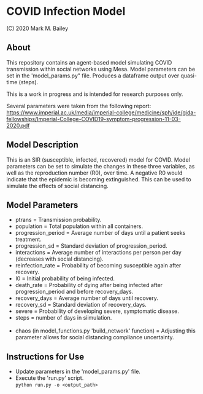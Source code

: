 # COVID Infection Model

(C) 2020 Mark M. Bailey

## About
This repository contains an agent-based model simulating COVID transmission within social networks using Mesa.  Model parameters can be set in the 'model_params.py" file.  Produces a dataframe output over quasi-time (steps).

This is a work in progress and is intended for research purposes only.<br />

Several parameters were taken from the following report:<br />
https://www.imperial.ac.uk/media/imperial-college/medicine/sph/ide/gida-fellowships/Imperial-College-COVID19-symptom-progression-11-03-2020.pdf

## Model Description
This is an SIR (susceptible, infected, recovered) model for COVID.  Model parameters can be set to simulate the changes in these three variables, as well as the reproduction number (R0), over time.  A negative R0 would indicate that the epidemic is becoming extinguished.  This can be used to simulate the effects of social distancing.

## Model Parameters
* ptrans = Transmission probability.
* population = Total population within all containers.
* progression_period = Average number of days until a patient seeks treatment.
* progression_sd = Standard deviation of progression_period.
* interactions = Average number of interactions per person per day (decreases with social distancing).
* reinfection_rate = Probability of becoming susceptible again after recovery.
* I0 = Initial probability of being infected.
* death_rate = Probability of dying after being infected after progression_period and before recovery_days.
* recovery_days = Average number of days until recovery.
* recovery_sd = Standard deviation of recovery_days.
* severe = Probability of developing severe, symptomatic disease.
* steps = number of days in siimulation.<br /><br />
* chaos (in model_functions.py 'build_network' function) = Adjusting this parameter allows for social distancing compliance uncertainty.

## Instructions for Use
* Update parameters in the 'model_params.py' file.<br />
* Execute the 'run.py' script.<br />
`python run.py -o <output_path>`